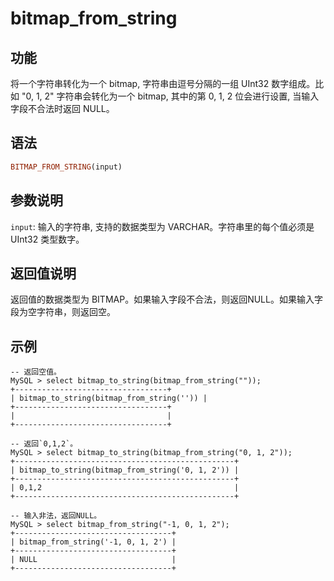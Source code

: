 # bitmap_from_string

## 功能

将一个字符串转化为一个 bitmap, 字符串由逗号分隔的一组 UInt32 数字组成。比如 "0, 1, 2" 字符串会转化为一个 bitmap, 其中的第 0, 1, 2 位会进行设置, 当输入字段不合法时返回 NULL。

## 语法

```Haskell
BITMAP_FROM_STRING(input)
```

## 参数说明

`input`: 输入的字符串, 支持的数据类型为 VARCHAR。字符串里的每个值必须是 UInt32 类型数字。

## 返回值说明

返回值的数据类型为 BITMAP。如果输入字段不合法，则返回NULL。如果输入字段为空字符串，则返回空。

## 示例

```Plain Text
-- 返回空值。
MySQL > select bitmap_to_string(bitmap_from_string(""));
+----------------------------------+
| bitmap_to_string(bitmap_from_string('')) |
+----------------------------------+
|                                  |
+----------------------------------+

-- 返回`0,1,2`。
MySQL > select bitmap_to_string(bitmap_from_string("0, 1, 2"));
+-------------------------------------------------+
| bitmap_to_string(bitmap_from_string('0, 1, 2')) |
+-------------------------------------------------+
| 0,1,2                                           |
+-------------------------------------------------+

-- 输入非法，返回NULL。
MySQL > select bitmap_from_string("-1, 0, 1, 2");
+-----------------------------------+
| bitmap_from_string('-1, 0, 1, 2') |
+-----------------------------------+
| NULL                              |
+-----------------------------------+
```
